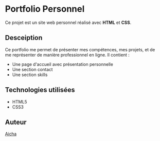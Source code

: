# Portfolio Personnel
Ce projet est un site web personnel réalisé avec **HTML** et **CSS**.
## Desceiption
Ce portfolio me permet de présenter mes compétences, mes projets, et de me représenter de manière professionnel en ligne. Il contient :
- Une page d'accueil avec présentation personnelle
- Une section contact
- Une section skills
## Technologies utilisées 
- HTML5
- CSS3
## Auteur
[Aicha](https://github.com/aicha-dev-bot)
